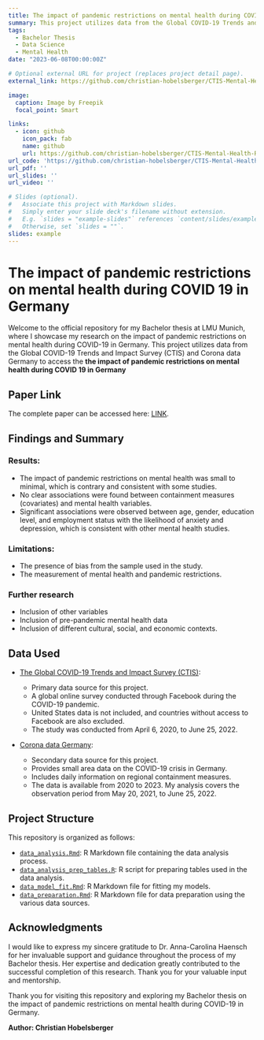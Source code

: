 ```yaml
---
title: The impact of pandemic restrictions on mental health during COVID 19 in Germany (Bachelor Thesis)
summary: This project utilizes data from the Global COVID-19 Trends and Impact Survey (CTIS) and Corona data Germany to access the the impact of pandemic restrictions on mental health during COVID 19 in Germany.
tags:
  - Bachelor Thesis
  - Data Science
  - Mental Health
date: "2023-06-08T00:00:00Z"

# Optional external URL for project (replaces project detail page).
external_link: https://github.com/christian-hobelsberger/CTIS-Mental-Health-Restrictions

image:
  caption: Image by Freepik
  focal_point: Smart

links:
  - icon: github
    icon_pack: fab
    name: github
    url: https://github.com/christian-hobelsberger/CTIS-Mental-Health-Restrictions
url_code: 'https://github.com/christian-hobelsberger/CTIS-Mental-Health-Restrictions'
url_pdf: ''
url_slides: ''
url_video: ''

# Slides (optional).
#   Associate this project with Markdown slides.
#   Simply enter your slide deck's filename without extension.
#   E.g. `slides = "example-slides"` references `content/slides/example-slides.md`.
#   Otherwise, set `slides = ""`.
slides: example
---
```


# The impact of pandemic restrictions on mental health during COVID 19 in Germany

Welcome to the official repository for my Bachelor thesis at LMU Munich, where I showcase my research on the impact of pandemic restrictions on mental health during COVID-19 in Germany. This project utilizes data from the Global COVID-19 Trends and Impact Survey (CTIS) and Corona data Germany to access the **the impact of pandemic restrictions on mental health during COVID 19 in Germany**

## Paper Link

The complete paper can be accessed here: [LINK]().

## Findings and Summary

### Results:

- The impact of pandemic restrictions on mental health was small to minimal, which is contrary and consistent with some studies.
- No clear associations were found between containment measures (covariates) and mental health variables.
- Significant associations were observed between age, gender, education level, and employment status with the likelihood of anxiety and depression, which is consistent with other mental health studies.

### Limitations:

- The presence of bias from the sample used in the study.
- The measurement of mental health and pandemic restrictions.

### Further research
- Inclusion of other variables
- Inclusion of pre-pandemic mental health data
- Inclusion of different cultural, social, and economic contexts.

## Data Used

- [The Global COVID-19 Trends and Impact Survey (CTIS)](https://covidmap.umd.edu/):
  - Primary data source for this project.
  - A global online survey conducted through Facebook during the COVID-19 pandemic.
  - United States data is not included, and countries without access to Facebook are also excluded.
  - The study was conducted from April 6, 2020, to June 25, 2022.

- [Corona data Germany](https://www.corona-daten-deutschland.de/):
  - Secondary data source for this project.
  - Provides small area data on the COVID-19 crisis in Germany.
  - Includes daily information on regional containment measures.
  - The data is available from 2020 to 2023.
My analysis covers the observation period from May 20, 2021, to June 25, 2022.

## Project Structure

This repository is organized as follows:
- [`data_analysis.Rmd`](data_analysis.Rmd): R Markdown file containing the data analysis process.
- [`data_analysis_prep_tables.R`](data_analysis_prep_tables.R): R script for preparing tables used in the data analysis.
- [`data_model_fit.Rmd`](data_model_fit.Rmd): R Markdown file for fitting my models.
- [`data_preparation.Rmd`](data_preparation.Rmd): R Markdown file for data preparation using the various data sources.

## Acknowledgments

I would like to express my sincere gratitude to Dr. Anna-Carolina Haensch for her invaluable support and guidance throughout the process of my Bachelor thesis. Her expertise and dedication greatly contributed to the successful completion of this research. Thank you for your valuable input and mentorship.

Thank you for visiting this repository and exploring my Bachelor thesis on the impact of pandemic restrictions on mental health during COVID-19 in Germany.

**Author: Christian Hobelsberger**